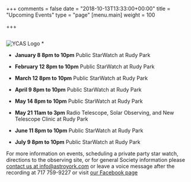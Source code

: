 +++
comments = false
date = "2018-10-13T13:33:00+00:00"
title = "Upcoming Events"
type = "page"
[menu.main]
weight = 100

+++

## 
![YCAS Logo](../img/YCAS2018b.jpg "York County Astronomical Society")
*

* **January 8 8pm to 10pm** Public StarWatch at Rudy Park

* **February 12 8pm to 10pm** Public StarWatch at Rudy Park

* **March 12 8pm to 10pm** Public StarWatch at Rudy Park

* **April 9 8pm to 10pm** Public StarWatch at Rudy Park

* **May 14 8pm to 10pm** Public StarWatch at Rudy Park

* **May 21 11am to 3pm** Radio Telescope, Solar Observing, and New Telescope Clinic at Rudy Park

* **June 11 8pm to 10pm** Public StarWatch at Rudy Park

* **July 9 8pm to 10pm** Public StarWatch at Rudy Park

For more information on events, scheduling a private party star watch, directions to the observing site, or for general Society information please [contact us at info@astroyork.com](info@astroyork.com) or leave a voice message after the recording at 717 759-9227 or visit [our Facebook page](https://www.facebook.com/astroyork)

